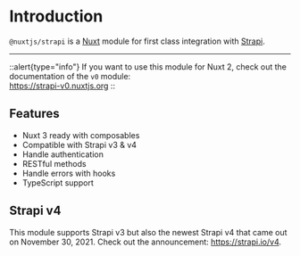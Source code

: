 # Introduction

`@nuxtjs/strapi` is a [Nuxt](https://v3.nuxtjs.org) module for first class integration with [Strapi](https://strapi.io/).

---

::alert{type="info"}
If you want to use this module for Nuxt 2, check out the documentation of the `v0` module:
<br>
https://strapi-v0.nuxtjs.org
::

## Features

- Nuxt 3 ready with composables
- Compatible with Strapi v3 & v4
- Handle authentication
- RESTful methods
- Handle errors with hooks
- TypeScript support

## Strapi v4

This module supports Strapi v3 but also the newest Strapi v4 that came out on November 30, 2021. Check out the announcement: https://strapi.io/v4.
